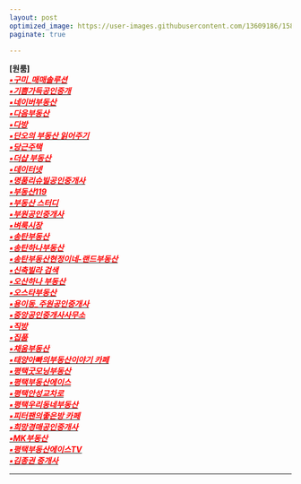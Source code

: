 ```yaml
---
layout: post
optimized_image: https://user-images.githubusercontent.com/13609186/158834851-5c5d7736-001b-448d-8bb6-eb99f2f16233.jpg
paginate: true

---
```


**[원룸]** <br>
[<span style="color:red">***▪구미_매매솔루션***</span>](http://www.gumisolution.com/)<br>
[<span style="color:red">***▪기쁨가득공인중개***</span>](https://blog.naver.com/PostList.nhn?blogId=as770120&from=postList&categoryNo=16)<br>
[<span style="color:red">***▪네이버부동산***</span>](https://land.naver.com/)<br>
[<span style="color:red">***▪다음부동산***</span>](https://realty.daum.net/)<br>
[<span style="color:red">***▪다방***</span>](https://dabangapp.com/)<br>
[<span style="color:red">***▪단오의 부동산 읽어주기***</span>](https://blog.naver.com/PostList.naver?blogId=gold5834989&from=postList&categoryNo=10)<br>
[<span style="color:red">***▪당근주택***</span>](https://crhousing.co.kr/index.php?usr_view=pc)<br>
[<span style="color:red">***▪더샵 부동산***</span>](https://blog.naver.com/ansunghouse)<br>
[<span style="color:red">***▪데이터넷***</span>](http://www.datanet.co.kr/)<br>
[<span style="color:red">***▪명품리슈빌공인중개사***</span>](https://blog.naver.com/dw6066)<br>
[<span style="color:red">***▪부동산119***</span>](https://www.bd119.com/realty/realty_list.asp?RealtyType=E&sido=%B0%E6%B1%E2)<br>
[<span style="color:red">***▪부동산 스터디***</span>](https://cafe.naver.com/jaegebal/3660663)<br>
[<span style="color:red">***▪부원공인중개사***</span>](https://blog.naver.com/yuri8515)<br>
[<span style="color:red">***▪벼룩시장***</span>](https://www.findhouse.co.kr/land/map/web/index.do?typeThing1=01)<br>
[<span style="color:red">***▪송탄부동산***</span>](https://blog.naver.com/lkbmsk)<br>
[<span style="color:red">***▪송탄하나부동산***</span>](https://blog.naver.com/jjs612407)<br>
[<span style="color:red">***▪송탄부동산현정이네-랜드부동산***</span>](https://blog.naver.com/phs1237)<br>
[<span style="color:red">***▪신축빌라 검색***</span>](http://sellinghousing.kr/grid)<br>
[<span style="color:red">***▪오산하나 부동산***</span>](https://blog.naver.com/scale9999)<br>
[<span style="color:red">***▪오스타부동산***</span>](https://blog.naver.com/mj6975)<br>
[<span style="color:red">***▪용이동_주원공인중개사***</span>](http://x8020.kmswb.kr/)<br>
[<span style="color:red">***▪중앙공인중개사사무소***</span>](http://www.r114.net/T/0316838959)<br>
[<span style="color:red">***▪직방***</span>](https://www.zigbang.com/)<br>
[<span style="color:red">***▪집품***</span>](https://www.zippoom.com/)<br>
[<span style="color:red">***▪채움부동산***</span>](https://blog.naver.com/tpgus227)<br>
[<span style="color:red">***▪태양아빠의부동산이야기 카페***</span>](https://blog.naver.com/jungshjoa)<br>
[<span style="color:red">***▪평택굿모닝부동산***</span>](https://blog.naver.com/good6990)<br>
[<span style="color:red">***▪평택부동산에이스***</span>](https://blog.naver.com/happy4uim)<br>
[<span style="color:red">***▪평택안성교차로***</span>](http://land.ptkcr.com/offer/?cateid_group=0001&trade=1)<br>
[<span style="color:red">***▪평택우리동네부동산***</span>](https://blog.naver.com/milee8944)<br>
[<span style="color:red">***▪피터팬의좋은방 카페***</span>](https://cafe.naver.com/kig/16752767)<br>
[<span style="color:red">***▪희망경매공인중개사***</span>](http://m.withace.co.kr/beauty1092)<br>
[<span style="color:red">***▪MK부동산***</span>](https://land.bizmk.kr/memul/list.php?bubcode=4122000000&mgroup=A&mclass=A01%2CA02%2CA03&bdiv=A&areadiv=&mseq=&JMJ=)<br>
[<span style="color:red">***▪평택부동산에이스TV***</span>](https://www.youtube.com/channel/UCltW1okmTXve0Xkrr0hKYNg)<br>
[<span style="color:red">***▪김종권 중개사***</span>](https://www.youtube.com/channel/UCaxZObFqwNeqfGbiWEnGb6w/videos)<br>

---
